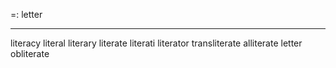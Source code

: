 =: letter 

---
literacy
literal
literary
literate
literati
literator
transliterate
alliterate
letter
obliterate
